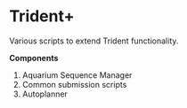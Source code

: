 # Trident+

Various scripts to extend Trident functionality.

**Components**

1. Aquarium Sequence Manager
2. Common submission scripts
3. Autoplanner